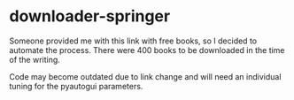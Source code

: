 ﻿# downloader-springer

Someone provided me with this link with free books, so I decided to automate the process.
There were 400 books to be downloaded in the time of the writing.

Code may become outdated due to link change and will need an individual tuning for the pyautogui parameters.
